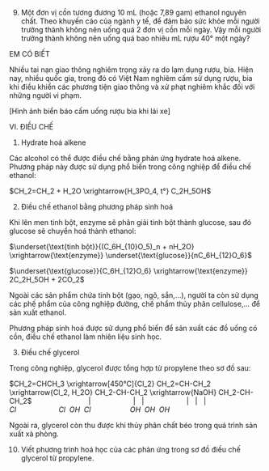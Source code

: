 9. Một đơn vị cồn tương đương 10 mL (hoặc 7,89 gam) ethanol nguyên chất. Theo khuyến cáo của ngành y tế, để đảm bảo sức khỏe mỗi người trưởng thành không nên uống quá 2 đơn vị cồn mỗi ngày. Vậy mỗi người trưởng thành không nên uống quá bao nhiêu mL rượu 40° một ngày?

EM CÓ BIẾT

Nhiều tai nạn giao thông nghiêm trọng xảy ra do lạm dụng rượu, bia. Hiện nay, nhiều quốc gia, trong đó có Việt Nam nghiêm cấm sử dụng rượu, bia khi điều khiển các phương tiện giao thông và xử phạt nghiêm khắc đối với những người vi phạm.

[Hình ảnh biển báo cấm uống rượu bia khi lái xe]

VI. ĐIỀU CHẾ

1. Hydrate hoá alkene

Các alcohol có thể được điều chế bằng phản ứng hydrate hoá alkene. Phương pháp này được sử dụng phổ biến trong công nghiệp để điều chế ethanol:

$CH_2=CH_2 + H_2O \xrightarrow{H_3PO_4, t°} C_2H_5OH$

2. Điều chế ethanol bằng phương pháp sinh hoá

Khi lên men tinh bột, enzyme sẽ phân giải tinh bột thành glucose, sau đó glucose sẽ chuyển hoá thành ethanol:

$\underset{\text{tinh bột}}{(C_6H_{10}O_5)_n + nH_2O} \xrightarrow{\text{enzyme}} \underset{\text{glucose}}{nC_6H_{12}O_6}$

$\underset{\text{glucose}}{C_6H_{12}O_6} \xrightarrow{\text{enzyme}} 2C_2H_5OH + 2CO_2$

Ngoài các sản phẩm chứa tinh bột (gạo, ngô, sắn,...), người ta còn sử dụng các phế phẩm của công nghiệp đường, chế phẩm thủy phân cellulose,... để sản xuất ethanol.

Phương pháp sinh hoá được sử dụng phổ biến để sản xuất các đồ uống có cồn, điều chế ethanol làm nhiên liệu sinh học.

3. Điều chế glycerol

Trong công nghiệp, glycerol được tổng hợp từ propylene theo sơ đồ sau:

$CH_2=CHCH_3 \xrightarrow[450°C]{Cl_2} CH_2=CH-CH_2 \xrightarrow{Cl_2, H_2O} CH_2-CH-CH_2 \xrightarrow{NaOH} CH_2-CH-CH_2$
$\hspace{85pt} \vert \hspace{65pt} \vert \hspace{10pt} \vert \hspace{65pt} \vert \hspace{10pt} \vert \hspace{10pt} \vert$
$\hspace{85pt} Cl \hspace{65pt} Cl \hspace{5pt} OH \hspace{5pt} Cl \hspace{60pt} OH \hspace{5pt} OH \hspace{5pt} OH$

Ngoài ra, glycerol còn thu được khi thủy phân chất béo trong quá trình sản xuất xà phòng.

10. Viết phương trình hoá học của các phản ứng trong sơ đồ điều chế glycerol từ propylene.